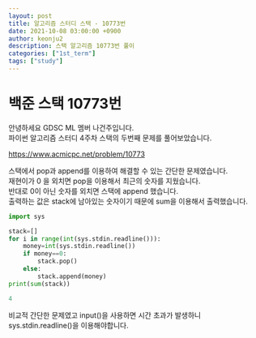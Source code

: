 ```yaml
---
layout: post
title: 알고리즘 스터디 스택 - 10773번
date: 2021-10-08 03:00:00 +0900
author: keonju2
description: 스택 알고리즘 10773번 풀이
categories: ["1st_term"]
tags: ["study"]
---
```


# 백준 스택 10773번

안녕하세요 GDSC ML 멤버 나건주입니다.  
파이썬 알고리즘 스터디 4주차 스택의 두번째 문제를 풀어보았습니다.

<https://www.acmicpc.net/problem/10773>

스택에서 pop과 append를 이용하여 해결할 수 있는 간단한 문제였습니다.  
재현이가 0 을 외치면 pop을 이용해서 최근의 숫자를 지웠습니다.  
반대로 0이 아닌 숫자를 외치면 스택에 append 했습니다.  
출력하는 값은 stack에 남아있는 숫자이기 때문에 sum을 이용해서 출력했습니다.

```python
import sys

stack=[]
for i in range(int(sys.stdin.readline())):
    money=int(sys.stdin.readline())
    if money==0:
        stack.pop()
    else:
        stack.append(money)
print(sum(stack))

4
```

비교적 간단한 문제였고 input()을 사용하면 시간 초과가 발생하니 sys.stdin.readline()을 이용해야합니다.
